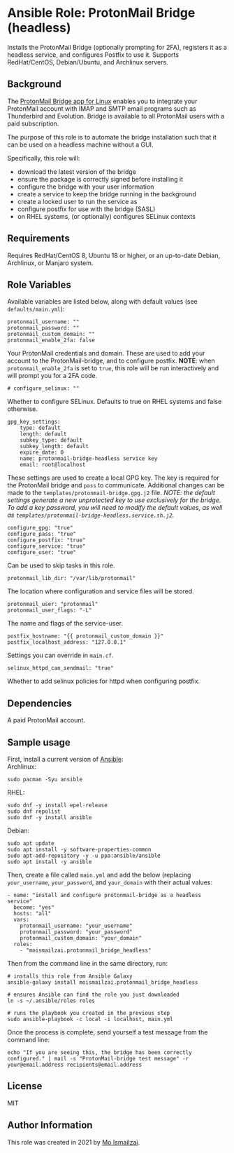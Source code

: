 # Ansible Role: ProtonMail Bridge (headless)

Installs the ProtonMail Bridge (optionally prompting for 2FA), registers it as a headless service, and configures Postfix to use it. Supports RedHat/CentOS,
Debian/Ubuntu, and Archlinux servers.

## Background
The [ProtonMail Bridge app for Linux](https://protonmail.com/support/knowledge-base/bridge-for-linux/) enables you to integrate 
your ProtonMail account with IMAP and SMTP email programs such as Thunderbird and Evolution. Bridge is available to all 
ProtonMail users with a paid subscription.

The purpose of this role is to automate the bridge installation such that it can be used on a headless machine without
a GUI.

Specifically, this role will:

* download the latest version of the bridge
* ensure the package is correctly signed before installing it
* configure the bridge with your user information
* create a service to keep the bridge running in the background
* create a locked user to run the service as
* configure postfix for use with the bridge (SASL)
* on RHEL systems, (or optionally) configures SELinux contexts

## Requirements

Requires RedHat/CentOS 8, Ubuntu 18 or higher, or an up-to-date Debian, Archlinux, or Manjaro system. 

## Role Variables

Available variables are listed below, along with default values (see `defaults/main.yml`):

    protonmail_username: ""
    protonmail_password: ""
    protonmail_custom_domain: ""
    protonmail_enable_2fa: false

Your ProtonMail credentials and domain. These are used to add your account to the ProtonMail-bridge, and to configure 
postfix. __NOTE__: when `protonmail_enable_2fa` is set to `true`, this role will be run interactively and will prompt you 
for a 2FA code.

    # configure_selinux: ""

Whether to configure SELinux. Defaults to true on RHEL systems and false otherwise.

    gpg_key_settings:
        type: default
        length: default
        subkey_type: default
        subkey_length: default
        expire_date: 0
        name: protonmail-bridge-headless service key
        email: root@localhost

These settings are used to create a local GPG key. The key is required for the ProtonMail bridge and `pass` to 
communicate. Additional changes can be made to the `templates/protonmail-bridge.gpg.j2` file. _NOTE: the default 
settings generate a new unprotected key to use exclusively for the bridge. To add a key password, you will need to 
modify the default values, as well as `templates/protonmail-bridge-headless.service.sh.j2`._

    configure_gpg: "true"
    configure_pass: "true"
    configure_postfix: "true"
    configure_service: "true"
    configure_user: "true"

Can be used to skip tasks in this role.

    protonmail_lib_dir: "/var/lib/protonmail"

The location where configuration and service files will be stored.

    protonmail_user: "protonmail"
    protonmail_user_flags: "-L"

The name and flags of the service-user.

    postfix_hostname: "{{ protonmail_custom_domain }}"
    postfix_localhost_address: "127.0.0.1"

Settings you can override in `main.cf`.

    selinux_httpd_can_sendmail: "true"

Whether to add selinux policies for httpd when configuring postfix.

## Dependencies

A paid ProtonMail account.

## Sample usage

First, install a current version of [Ansible](https://docs.ansible.com/ansible/latest/installation_guide/intro_installation.html#installing-ansible-on-specific-operating-systems):  
Archlinux:
``` 
sudo pacman -Syu ansible
```
RHEL:
```
sudo dnf -y install epel-release
sudo dnf repolist
sudo dnf -y install ansible
```
Debian:
```
sudo apt update
sudo apt install -y software-properties-common
sudo apt-add-repository -y -u ppa:ansible/ansible
sudo apt install -y ansible
```

Then, create a file called `main.yml` and add the below (replacing `your_username`, `your_password`, and `your_domain` 
with their actual values:

    - name: "install and configure protonmail-bridge as a headless service"
      become: "yes"
      hosts: "all"
      vars:
        protonmail_username: "your_username"
        protonmail_password: "your_password"
        protonmail_custom_domain: "your_domain"
      roles:
        - "moismailzai.protonmail_bridge_headless"

Then from the command line in the same directory, run:

```
# installs this role from Ansible Galaxy
ansible-galaxy install moismailzai.protonmail_bridge_headless

# ensures Ansible can find the role you just downloaded
ln -s ~/.ansible/roles roles

# runs the playbook you created in the previous step
sudo ansible-playbook -c local -i localhost, main.yml
```

Once the process is complete, send yourself a test message from the command line: 

```
echo "If you are seeing this, the bridge has been correctly configured." | mail -s "ProtonMail-bridge test message" -r your@email.address recipients@email.address
```

## License

MIT

## Author Information

This role was created in 2021 by [Mo Ismailzai](https://www.ismailzai.com/).
